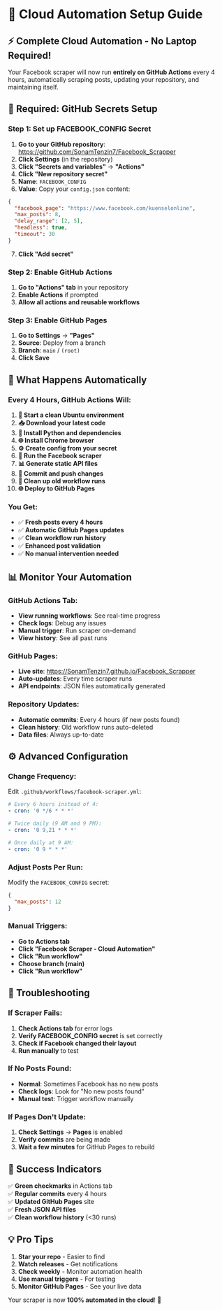 # 🚀 Cloud Automation Setup Guide

## ⚡ **Complete Cloud Automation - No Laptop Required!**

Your Facebook scraper will now run **entirely on GitHub Actions** every 4 hours, automatically scraping posts, updating your repository, and maintaining itself.

## 🔐 **Required: GitHub Secrets Setup**

### **Step 1: Set up FACEBOOK_CONFIG Secret**

1. **Go to your GitHub repository**: https://github.com/SonamTenzin7/Facebook_Scrapper
2. **Click Settings** (in the repository)
3. **Click "Secrets and variables"** → **"Actions"**
4. **Click "New repository secret"**
5. **Name**: `FACEBOOK_CONFIG`
6. **Value**: Copy your `config.json` content:

```json
{
  "facebook_page": "https://www.facebook.com/kuenselonline",
  "max_posts": 8,
  "delay_range": [2, 5],
  "headless": true,
  "timeout": 30
}
```

7. **Click "Add secret"**

### **Step 2: Enable GitHub Actions**
1. **Go to "Actions" tab** in your repository
2. **Enable Actions** if prompted
3. **Allow all actions and reusable workflows**

### **Step 3: Enable GitHub Pages** 
1. **Go to Settings** → **"Pages"**
2. **Source**: Deploy from a branch
3. **Branch**: `main` / `(root)`
4. **Click Save**

## 🤖 **What Happens Automatically**

### **Every 4 Hours, GitHub Actions Will:**
1. **🔄 Start a clean Ubuntu environment**
2. **📥 Download your latest code**
3. **🐍 Install Python and dependencies**
4. **🌐 Install Chrome browser**
5. **⚙️ Create config from your secret**
6. **🚀 Run the Facebook scraper**
7. **📊 Generate static API files**
8. **💾 Commit and push changes**
9. **🧹 Clean up old workflow runs**
10. **🌐 Deploy to GitHub Pages**

### **You Get:**
- ✅ **Fresh posts every 4 hours**
- ✅ **Automatic GitHub Pages updates**
- ✅ **Clean workflow run history**
- ✅ **Enhanced post validation**
- ✅ **No manual intervention needed**

## 📊 **Monitor Your Automation**

### **GitHub Actions Tab:**
- **View running workflows**: See real-time progress
- **Check logs**: Debug any issues
- **Manual trigger**: Run scraper on-demand
- **View history**: See all past runs

### **GitHub Pages:**
- **Live site**: https://SonamTenzin7.github.io/Facebook_Scrapper
- **Auto-updates**: Every time scraper runs
- **API endpoints**: JSON files automatically generated

### **Repository Updates:**
- **Automatic commits**: Every 4 hours (if new posts found)
- **Clean history**: Old workflow runs auto-deleted
- **Data files**: Always up-to-date

## ⚙️ **Advanced Configuration**

### **Change Frequency:**
Edit `.github/workflows/facebook-scraper.yml`:
```yaml
# Every 6 hours instead of 4:
- cron: '0 */6 * * *'

# Twice daily (9 AM and 9 PM):
- cron: '0 9,21 * * *'

# Once daily at 9 AM:
- cron: '0 9 * * *'
```

### **Adjust Posts Per Run:**
Modify the `FACEBOOK_CONFIG` secret:
```json
{
  "max_posts": 12
}
```

### **Manual Triggers:**
- **Go to Actions tab**
- **Click "Facebook Scraper - Cloud Automation"**
- **Click "Run workflow"**
- **Choose branch (main)**
- **Click "Run workflow"**

## 🔧 **Troubleshooting**

### **If Scraper Fails:**
1. **Check Actions tab** for error logs
2. **Verify FACEBOOK_CONFIG secret** is set correctly
3. **Check if Facebook changed their layout**
4. **Run manually** to test

### **If No Posts Found:**
- **Normal**: Sometimes Facebook has no new posts
- **Check logs**: Look for "No new posts found"
- **Manual test**: Trigger workflow manually

### **If Pages Don't Update:**
1. **Check Settings** → **Pages** is enabled
2. **Verify commits** are being made
3. **Wait a few minutes** for GitHub Pages to rebuild

## 🎯 **Success Indicators**

✅ **Green checkmarks** in Actions tab  
✅ **Regular commits** every 4 hours  
✅ **Updated GitHub Pages** site  
✅ **Fresh JSON API files**  
✅ **Clean workflow history** (<30 runs)

## 💡 **Pro Tips**

1. **Star your repo** - Easier to find
2. **Watch releases** - Get notifications
3. **Check weekly** - Monitor automation health
4. **Use manual triggers** - For testing
5. **Monitor GitHub Pages** - See your live data

Your scraper is now **100% automated in the cloud**! 🚀

